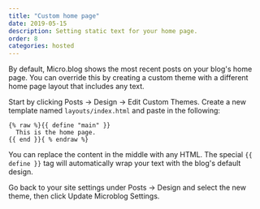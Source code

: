 ```yaml
---
title: "Custom home page"
date: 2019-05-15
description: Setting static text for your home page.
order: 8
categories: hosted
---
```


By default, Micro.blog shows the most recent posts on your blog's home page. You can override this by creating a custom theme with a different home page layout that includes any text.

Start by clicking Posts → Design → Edit Custom Themes. Create a new template named `layouts/index.html` and paste in the following:

```
{% raw %}{{ define "main" }}
  This is the home page.
{{ end }}{ % endraw %}
```

You can replace the content in the middle with any HTML. The special `{{ define }}` tag will automatically wrap your text with the blog's default design.

Go back to your site settings under Posts → Design and select the new theme, then click Update Microblog Settings.
